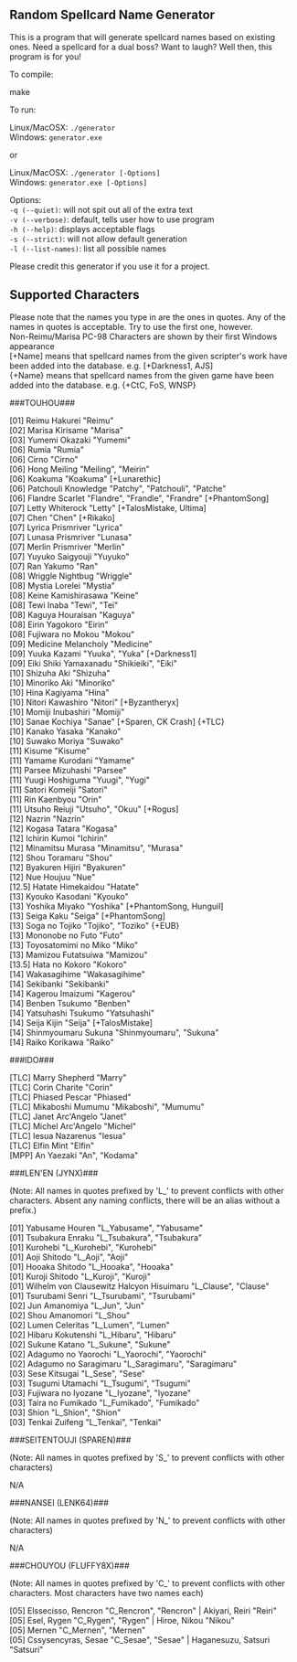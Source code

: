 ## Random Spellcard Name Generator ##
This is a program that will generate spellcard names based on existing ones. Need a spellcard for a dual boss? Want to laugh? Well then, this program is for you!

To compile:

make

To run:

Linux/MacOSX: <code>./generator </code><br>
Windows: <code>generator.exe </code>

or

Linux/MacOSX: <code>./generator [-Options] </code><br>
Windows: <code>generator.exe [-Options] </code>

Options:<br>
<code>-q (--quiet)</code>: will not spit out all of the extra text<br>
<code>-v (--verbose)</code>: default, tells user how to use program<br>
<code>-h (--help)</code>: displays acceptable flags<br>
<code>-s (--strict)</code>: will not allow default generation<br>
<code>-l (--list-names)</code>: list all possible names

Please credit this generator if you use it for a project.

## Supported Characters ##

Please note that the names you type in are the ones in quotes. Any of the names in quotes is acceptable. Try to use the first one, however.<br>
Non-Reimu/Marisa PC-98 Characters are shown by their first Windows appearance<br>
[+Name] means that spellcard names from the given scripter's work have been added into the database. e.g. [+Darkness1, AJS]<br>
{+Name} means that spellcard names from the given game have been added into the database. e.g. {+CtC, FoS, WNSP}

###TOUHOU###

[01] Reimu Hakurei "Reimu"								<br>
[02] Marisa Kirisame "Marisa"								<br>
[03] Yumemi Okazaki "Yumemi"								<br>
[06] Rumia "Rumia"									<br>
[06] Cirno "Cirno"									<br>
[06] Hong Meiling "Meiling", "Meirin"							<br>
[06] Koakuma "Koakuma" [+Lunarethic]							<br>
[06] Patchouli Knowledge "Patchy", "Patchouli", "Patche"				<br>
[06] Flandre Scarlet "Flandre", "Frandle", "Frandre" [+PhantomSong]			<br>
[07] Letty Whiterock "Letty" [+TalosMistake, Ultima]					<br>
[07] Chen "Chen" [+Rikako]								<br>
[07] Lyrica Prismriver "Lyrica"								<br>
[07] Lunasa Prismriver "Lunasa"								<br>
[07] Merlin Prismriver "Merlin"								<br>
[07] Yuyuko Saigyouji "Yuyuko"								<br>
[07] Ran Yakumo "Ran"									<br>
[08] Wriggle Nightbug "Wriggle"								<br>
[08] Mystia Lorelei "Mystia"								<br>
[08] Keine Kamishirasawa "Keine"							<br>
[08] Tewi Inaba "Tewi", "Tei"								<br>
[08] Kaguya Houraisan "Kaguya"								<br>
[08] Eirin Yagokoro "Eirin"								<br>
[08] Fujiwara no Mokou "Mokou"								<br>
[09] Medicine Melancholy "Medicine"							<br>
[09] Yuuka Kazami "Yuuka", "Yuka" [+Darkness1]						<br>
[09] Eiki Shiki Yamaxanadu "Shikieiki", "Eiki" 						<br>
[10] Shizuha Aki "Shizuha"								<br>
[10] Minoriko Aki "Minoriko"								<br>
[10] Hina Kagiyama "Hina"								<br>
[10] Nitori Kawashiro "Nitori" [+Byzantheryx]						<br>
[10] Momiji Inubashiri "Momiji"								<br>
[10] Sanae Kochiya "Sanae" [+Sparen, CK Crash] {+TLC}					<br>
[10] Kanako Yasaka "Kanako"								<br>
[10] Suwako Moriya "Suwako"								<br>
[11] Kisume "Kisume"									<br>
[11] Yamame Kurodani "Yamame"								<br>
[11] Parsee Mizuhashi "Parsee"								<br>
[11] Yuugi Hoshiguma "Yuugi", "Yugi"							<br>
[11] Satori Komeiji "Satori"								<br>
[11] Rin Kaenbyou "Orin"								<br>
[11] Utsuho Reiuji "Utsuho", "Okuu" [+Rogus]						<br>
[12] Nazrin "Nazrin"									<br>
[12] Kogasa Tatara "Kogasa"								<br>
[12] Ichirin Kumoi "Ichirin"								<br>
[12] Minamitsu Murasa "Minamitsu", "Murasa"						<br>
[12] Shou Toramaru "Shou"								<br>
[12] Byakuren Hijiri "Byakuren"								<br>
[12] Nue Houjuu "Nue"									<br>
[12.5] Hatate Himekaidou "Hatate"							<br>
[13] Kyouko Kasodani "Kyouko"								<br>
[13] Yoshika Miyako "Yoshika" [+PhantomSong, Hunguil]					<br>
[13] Seiga Kaku "Seiga" [+PhantomSong]							<br>
[13] Soga no Tojiko "Tojiko", "Toziko" {+EUB}						<br>
[13] Mononobe no Futo "Futo" 								<br>
[13] Toyosatomimi no Miko "Miko" 							<br>
[13] Mamizou Futatsuiwa "Mamizou"							<br>
[13.5] Hata no Kokoro "Kokoro"								<br>
[14] Wakasagihime "Wakasagihime"							<br>
[14] Sekibanki "Sekibanki"								<br>
[14] Kagerou Imaizumi "Kagerou"								<br>
[14] Benben Tsukumo "Benben"								<br>
[14] Yatsuhashi Tsukumo "Yatsuhashi"							<br>
[14] Seija Kijin "Seija" [+TalosMistake]						<br>
[14] Shinmyoumaru Sukuna "Shinmyoumaru", "Sukuna"					<br>
[14] Raiko Korikawa "Raiko"								<br>

###IDO###

[TLC] Marry Shepherd "Marry"							<br>
[TLC] Corin Charite "Corin"							<br>
[TLC] Phiased Pescar "Phiased"							<br>
[TLC] Mikaboshi Mumumu "Mikaboshi", "Mumumu"					<br>
[TLC] Janet Arc'Angelo "Janet"							<br>
[TLC] Michel Arc'Angelo "Michel"						<br>
[TLC] Iesua Nazarenus "Iesua"							<br>
[TLC] Elfin Mint "Elfin"							<br>
[MPP] An Yaezaki "An", "Kodama"							<br>

###LEN'EN (JYNX)###

(Note: All names in quotes prefixed by 'L_' to prevent conflicts with other characters.
Absent any naming conflicts, there will be an alias without a prefix.)

[01] Yabusame Houren "L_Yabusame", "Yabusame"				<br>
[01] Tsubakura Enraku "L_Tsubakura", "Tsubakura"			<br>
[01] Kurohebi "L_Kurohebi", "Kurohebi"					<br>
[01] Aoji Shitodo "L_Aoji", "Aoji"					<br>
[01] Hooaka Shitodo "L_Hooaka", "Hooaka"				<br>
[01] Kuroji Shitodo "L_Kuroji", "Kuroji"				<br>
[01] Wilhelm von Clausewitz Halcyon Hisuimaru "L_Clause", "Clause"	<br>
[01] Tsurubami Senri "L_Tsurubami", "Tsurubami"				<br>
[02] Jun Amanomiya "L_Jun", "Jun"					<br>
[02] Shou Amanomori "L_Shou"						<br>
[02] Lumen Celeritas "L_Lumen", "Lumen"					<br>
[02] Hibaru Kokutenshi "L_Hibaru", "Hibaru"				<br>
[02] Sukune Katano "L_Sukune", "Sukune"					<br>
[02] Adagumo no Yaorochi "L_Yaorochi", "Yaorochi"			<br>
[02] Adagumo no Saragimaru "L_Saragimaru", "Saragimaru"			<br>
[03] Sese Kitsugai "L_Sese", "Sese"					<br>
[03] Tsugumi Utamachi "L_Tsugumi", "Tsugumi"				<br>
[03] Fujiwara no Iyozane "L_Iyozane", "Iyozane"				<br>
[03] Taira no Fumikado "L_Fumikado", "Fumikado"				<br>
[03] Shion "L_Shion", "Shion"						<br>
[03] Tenkai Zuifeng "L_Tenkai", "Tenkai"				<br>

###SEITENTOUJI (SPAREN)###

(Note: All names in quotes prefixed by 'S_' to prevent conflicts with other characters)

N/A

###NANSEI (LENK64)###

(Note: All names in quotes prefixed by 'N_' to prevent conflicts with other characters)

N/A

###CHOUYOU (FLUFFY8X)###

(Note: All names in quotes prefixed by 'C_' to prevent conflicts with other characters.
Most characters have two names each)

[05] Elssecisso, Rencron "C_Rencron", "Rencron" | Akiyari, Reiri "Reiri"	<br>
[05] Esel, Rygen "C_Rygen", "Rygen" | Hiroe, Nikou "Nikou"			<br>
[05] Mernen "C_Mernen", "Mernen"						<br>
[05] Cssysencyras, Sesae "C_Sesae", "Sesae" | Haganesuzu, Satsuri "Satsuri"	<br>
